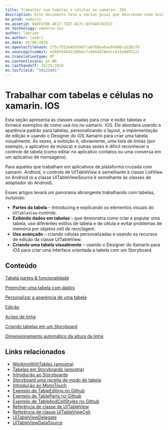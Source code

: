 ```yaml
---
title: Trabalhar com tabelas e células no xamarin. IOS
description: Este documento leva a vários guias que descrevem como exibir dados com o controle de UITableView em um aplicativo xamarin. IOS.
ms.prod: xamarin
ms.assetid: 04DF47DD-4E17-75D7-AC7C-8CF4A574CD21
ms.technology: xamarin-ios
author: lobrien
ms.author: laobri
ms.date: 01/06/2016
ms.openlocfilehash: 275c7553e465da67ca0780ea6aa9e986ca33b1f8
ms.sourcegitcommit: e268fd44422d0bbc7c944a678e2cc633a0493122
ms.translationtype: MT
ms.contentlocale: pt-BR
ms.lasthandoff: 10/25/2018
ms.locfileid: "50121601"
---
```

# <a name="working-with-tables-and-cells-in-xamarinios"></a>Trabalhar com tabelas e células no xamarin. IOS

Esta seção apresenta as classes usadas para criar e exibir tabelas e fornece exemplos de como usá-los no xamarin. IOS. Ele abordará usando a aparência padrão para tabelas, personalizando o layout, a implementação de edição e usando o Designer do iOS Xamarin para criar uma tabela visualmente. Às vezes, a exibição é, obviamente, uma lista de linhas (por exemplo, o aplicativo de música) e outras vezes é difícil reconhecer o controle de tabela (como editar no aplicativo contatos ou uma conversa em um aplicativo de mensagens).

Para aqueles que trabalham em aplicativos de plataforma cruzada com xamarin. Android, o controle de UITableView é semelhante à classe ListView no Android (e a classe UITableViewSource é semelhante às classes de adaptador do Android).

Esses artigos levará um panorama abrangente trabalhando com tabelas, incluindo:

-   **Partes da tabela** – Introducing e explicando os elementos visuais do `UITableView` controle. 
-   **Exibindo dados em tabelas** – que demonstra como criar e popular uma tabela, use diferentes estilos de tabela e de célula e evitar problemas de memória por objetos cell de reciclagem. 
-   **Uso avançado** – criando células personalizadas e usando os recursos de edição da classe UITableView. 
-   **Criando uma tabela visualmente** – usando o Designer do Xamarin para iOS para criar uma interface orientada a tabela com um Storyboard. 

## <a name="contents"></a>Conteúdo

 [Tabela partes &amp; funcionalidade](~/ios/user-interface/controls/tables/table-parts-and-functionality.md)

 [Preencher uma tabela com dados](~/ios/user-interface/controls/tables/populating-a-table-with-data.md)

 [Personalizar a aparência de uma tabela](~/ios/user-interface/controls/tables/customizing-table-appearance.md)

 [Edição](~/ios/user-interface/controls/tables/editing.md)
 
 [Ações de linha](~/ios/user-interface/controls/tables/row-action.md)

 [Criando tabelas em um Storyboard](~/ios/user-interface/controls/tables/creating-tables-in-a-storyboard.md)
 
 [Dimensionamento automático da altura da linha](~/ios/user-interface/controls/tables/autosizing-row-height.md)

## <a name="related-links"></a>Links relacionados

- [WorkingWithTables (amostra)](https://developer.xamarin.com/samples/monotouch/WorkingWithTables/)
- [Tabelas em Storyboards (amostra)](https://developer.xamarin.com/samples/monotouch/StoryboardTable/)
- [Introdução ao Storyboards](~/ios/user-interface/storyboards/index.md)
- [Storyboard uma receita de modo de tabela](https://github.com/xamarin/recipes/tree/master/Recipes/ios/general/storyboard/storyboard_a_tableview)
- [Introdução ao MonoTouch](~/ios/user-interface/monotouch.dialog/index.md)
- [Exemplo de TableEditing no Github](https://github.com/xamarin/monotouch-samples/tree/master/TableEditing)
- [Exemplo de TableParts no Github](https://github.com/xamarin/monotouch-samples/tree/master/TableParts)
- [Exemplo de TableAndCellStyles no Github](https://github.com/xamarin/mobile-samples/tree/master/TablesLists)
- [Referência de classe de UITableView](https://developer.apple.com/library/ios/documentation/UIKit/Reference/UITableView_Class/)
- [Referência de classe UITableViewCell](https://developer.apple.com/library/ios/documentation/UIKit/Reference/UITableViewCell_Class/)
- [UITableViewDelegate](https://developer.apple.com/library/ios/documentation/UIKit/Reference/UITableViewDelegate_Protocol/)
- [UITableViewDataSource](https://developer.apple.com/library/ios/documentation/UIKit/Reference/UITableViewDataSource_Protocol/)

